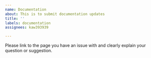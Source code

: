 ```yaml
---
name: Documentation
about: This is to submit documentation updates
title: ''
labels: documentation
assignees: kaw393939

---
```


Please link to the page you have an issue with and clearly explain your question or suggestion.
